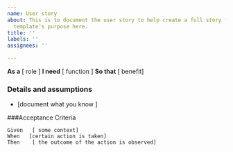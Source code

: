 ```yaml
---
name: User story
about: This is to document the user story to help create a full story for this issue
  template's purpose here.
title: ''
labels: ''
assignees: ''

---
```


**As a** [ role ]
**I need** [ function ]
**So that** [ benefit]

### Details and assumptions
  * [document what you know ]

###Acceptance Criteria

```gherkin
Given   [ some context]
When   [certain action is taken]
Then    [ the outcome of the action is observed]
```
